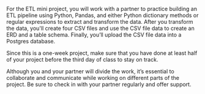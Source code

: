 For the ETL mini project, you will work with a partner to practice building an ETL pipeline using Python, Pandas, and either Python dictionary methods or regular expressions to extract and transform the data. After you transform the data, you'll create four CSV files and use the CSV file data to create an ERD and a table schema. Finally, you’ll upload the CSV file data into a Postgres database.

Since this is a one-week project, make sure that you have done at least half of your project before the third day of class to stay on track.

Although you and your partner will divide the work, it’s essential to collaborate and communicate while working on different parts of the project. Be sure to check in with your partner regularly and offer support.
